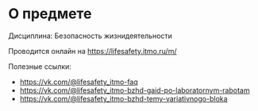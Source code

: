 # О предмете
Дисциплина: Безопасность жизнидеятельности

Проводится онлайн на https://lifesafety.itmo.ru/m/

Полезные ссылки:
- https://vk.com/@lifesafety_itmo-faq
- https://vk.com/@lifesafety_itmo-bzhd-gaid-po-laboratornym-rabotam
- https://vk.com/@lifesafety_itmo-bzhd-temy-variativnogo-bloka
